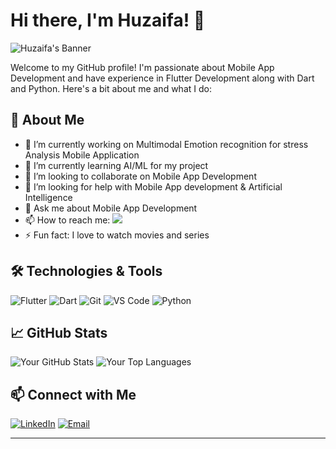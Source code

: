 

# Hi there, I'm Huzaifa! 👋

![Huzaifa's Banner](https://i.imgur.com/1lTzGKc.png)

Welcome to my GitHub profile! I'm passionate about Mobile App Development and have experience in Flutter Development along with Dart and Python. Here's a bit about me and what I do:

## 🚀 About Me

- 🔭 I’m currently working on Multimodal Emotion recognition for stress Analysis Mobile Application 
- 🌱 I’m currently learning AI/ML for my project
- 👯 I’m looking to collaborate on Mobile App Development
- 🤔 I’m looking for help with Mobile App development & Artificial Intelligence
- 💬 Ask me about Mobile App Development
- 📫 How to reach me: ![](https://www.linkedin.com/in/huzaifa-yasin-developer/)
- ⚡ Fun fact: I love to watch movies and series

## 🛠️ Technologies & Tools

![Flutter](https://img.shields.io/badge/-Flutter-05122A?style=flat&logo=flutter&logoColor=white)
![Dart](https://img.shields.io/badge/-Dart-05122A?style=flat&logo=dart&logoColor=white)
![Git](https://img.shields.io/badge/-Git-05122A?style=flat&logo=git&logoColor=white)
![VS Code](https://img.shields.io/badge/-VS_Code-05122A?style=flat&logo=visual-studio-code&logoColor=white)
![Python](https://img.shields.io/badge/-Python-05122A?style=flat&logo=python&logoColor=white)

## 📈 GitHub Stats

![Your GitHub Stats](https://github-readme-stats.vercel.app/api?username=HuzaifaShkx&show_icons=true&hide=prs,issues&theme=radical)
![Your Top Languages](https://github-readme-stats.vercel.app/api/top-langs/?username=HuzaifaShkx&layout=compact&theme=radical)

## 📫 Connect with Me

[![LinkedIn](https://img.shields.io/badge/-LinkedIn-05122A?style=flat&logo=linkedin&logoColor=white)](https://www.linkedin.com/in/huzaifa-yasin-developer/)
[![Email](https://img.shields.io/badge/-Email-05122A?style=flat&logo=gmail&logoColor=white)](mailto:huzaifayasin225@gmail.com)

---


